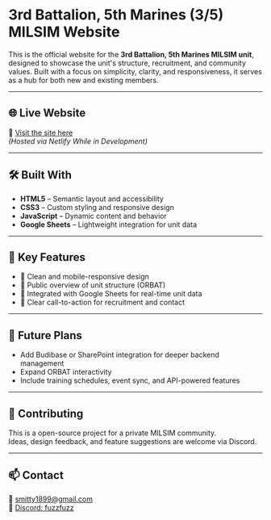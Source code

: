 # 3rd Battalion, 5th Marines (3/5) MILSIM Website

This is the official website for the **3rd Battalion, 5th Marines MILSIM unit**, designed to showcase the unit's structure, recruitment, and community values. Built with a focus on simplicity, clarity, and responsiveness, it serves as a hub for both new and existing members.

---

## 🌐 Live Website

🔗 [Visit the site here](https://websheb.netlify.app/)  
*(Hosted via Netlify While in Development)*

---

## 🛠️ Built With

- **HTML5** – Semantic layout and accessibility
- **CSS3** – Custom styling and responsive design
- **JavaScript** – Dynamic content and behavior
- **Google Sheets** – Lightweight integration for unit data

---

## 🚩 Key Features

- 📌 Clean and mobile-responsive design
- 🧾 Public overview of unit structure (ORBAT)
- 🔗 Integrated with Google Sheets for real-time unit data
- 🎯 Clear call-to-action for recruitment and contact

---

## 🧠 Future Plans

- Add Budibase or SharePoint integration for deeper backend management  
- Expand ORBAT interactivity  
- Include training schedules, event sync, and API-powered features

---

## 🤝 Contributing

This is a open-source project for a private MILSIM community.  
Ideas, design feedback, and feature suggestions are welcome via Discord.

---

## 📫 Contact

📧 smitty1899@gmail.com  
💬 [Discord: fuzzfuzz](https://discord.com)
